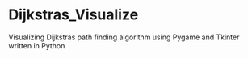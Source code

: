 # Dijkstras_Visualize
Visualizing Dijkstras path finding algorithm using Pygame and Tkinter written in Python
